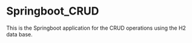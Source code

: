 # Springboot_CRUD
This is the Springboot application for the CRUD operations using the H2 data base.
